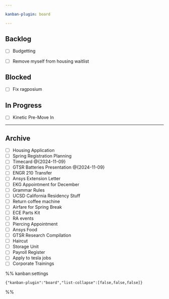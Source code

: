 ```yaml
---

kanban-plugin: board

---
```


## Backlog

- [ ] Budgetting
- [ ] Remove myself from housing waitlist


## Blocked

- [ ] Fix ragposium


## In Progress

- [ ] Kinetic Pre-Move In


***

## Archive

- [ ] Housing Application
- [ ] Spring Registration Planning
- [ ] Timecard @{2024-11-09}
- [ ] GTSR Batteries Presentation @{2024-11-09}
- [ ] ENGR 210 Transfer
- [ ] Ansys Extension Letter
- [ ] EKG Appointment for December
- [ ] Grammar Rules
- [ ] UCSD California Residency Stuff
- [ ] Return coffee machine
- [ ] Airfare for Spring Break
- [ ] ECE Parts Kit
- [ ] RA events
- [ ] Piercing Appointment
- [ ] Ansys Food
- [ ] GTSR Research Compilation
- [ ] Haircut
- [ ] Storage Unit
- [ ] Payroll Register
- [ ] Apply to tesla jobs
- [ ] Corporate Trainings

%% kanban:settings
```
{"kanban-plugin":"board","list-collapse":[false,false,false]}
```
%%
